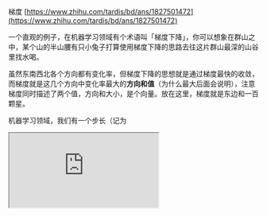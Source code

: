 梯度 [https://www.zhihu.com/tardis/bd/ans/1827501472](https://www.zhihu.com/tardis/bd/ans/1827501472)

一个直观的例子，在机器学习领域有个术语叫「梯度下降」，你可以想象在群山之中，某个山的半山腰有只小兔子打算使用梯度下降的思路去往这片群山最深的山谷里找水喝。



虽然东南西北各个方向都有变化率，但梯度下降的思想就是通过梯度最快的收敛，而梯度就是这几个方向中变化率最大的**方向和值**（为什么最大后面会说明），注意梯度同时描述了两个值，方向和大小，是个向量。放在这里，梯度就是东边和一百颗星。

机器学习领域，我们有一个步长（记为 

<iframe src="https://www.zhihu.com/equation?tex=%5Cgamma&consumer=ZHI_MENG"/>

 ，发音 gamma 通常取值在 0 - 1 之间）是人为设定的值，它与梯度（记为 

<iframe src="https://www.zhihu.com/equation?tex=%5Cnabla&consumer=ZHI_MENG"/>

 ，发音 grad）相乘，就可以描述小兔子每蹦跶一下该往某个方向跳以及一下跳了多远了。

一元函数

刚才的例子也说了变化率描述山路的陡峭程度，放在函数里，描述函数变化率的东东就是函数的**导数**。在一元函数里，我们的函数就是从左到右的一根线，方向已经固定了，没有东南西北可言，所以**对于一元函数而言，函数** 

<iframe src="https://www.zhihu.com/equation?tex=f(x)&consumer=ZHI_MENG"/>

 **在** 

<iframe src="https://www.zhihu.com/equation?tex=a&consumer=ZHI_MENG"/>

 **点处的梯度，等于该函数的导数在** 

<iframe src="https://www.zhihu.com/equation?tex=a&consumer=ZHI_MENG"/>

 **点处的值，即** 

<iframe src="https://www.zhihu.com/equation?tex=f'(a)&consumer=ZHI_MENG"/>

 ，**记为** 

<iframe src="https://www.zhihu.com/equation?tex=f'(a)+=+%5Cnabla+f%7C_a&consumer=ZHI_MENG"/>

 。说白了就是方向上没得选，于是梯度直接等于导数。

![](https://pic3.zhimg.com/v2-3a93d21ce730d577e64a063fdfe07190_b.webp?consumer=ZHI_MENG)

							一元函数的图像就是根从左到右的线

在一元函数里，因为只有一个方向，所以直接使用导数就可以描述变化率了。而在多元函数里，就像在一开始的例子中，我们的小兔子是可以往东南西北甚至更多的方向蹦跶的，是个 3D 游戏。而每个方向山路的陡峭程度不一样，于是就需要引入**方向导数**的概念。**方向导数**描述了函数图像在指定方向上的陡峭程度，也可以说成函数图像在指定方向上的变化率，**是个数值**。根据之前小兔子的例子，我们很容易猜出来，此时的**梯度**（又叫**梯度向量**）**就是所有方向中变化率最大的方向和值，它同时描述了值和方向，是个向量。**

## 数学符号预警！

接下来用数学语言解释一下为什么梯度就是所有方向中变化率最大的那个向量，然后在观赏下所有教程中都会甩出来的经典梯度公式。

**单位向量，梯度，方向导数**

**单位向量：**单位向量是长度或者模为 1 的向量，在这里用来描述方向导数的方向，记作 

<iframe src="https://www.zhihu.com/equation?tex=+%5Ctextbf%7Bu%7D+&consumer=ZHI_MENG"/>

 ，它各个分量的平方和再开根号的值是 1。例如：单位向量 

<iframe src="https://www.zhihu.com/equation?tex=%5Ctextbf%7Bu%7D+=+%3Cu_1,+u_2,+u_3......u_n%3E&consumer=ZHI_MENG"/>

 那么它的模（记作 

<iframe src="https://www.zhihu.com/equation?tex=%5Cleft%7C+%5Ctextbf%7Bu%7D+%5Cright%7C&consumer=ZHI_MENG"/>

），有

<iframe src="https://www.zhihu.com/equation?tex=%5Cleft%7C+%5Ctextbf%7Bu%7D+%5Cright%7C+=+%5Csqrt%5B2%5D%7Bu%5E2_1+u%5E2_2++u%5E2_3++....+u%5E2_n%7D+=+1&consumer=ZHI_MENG"/>

。

**梯度：** 函数 

<iframe src="https://www.zhihu.com/equation?tex=f&consumer=ZHI_MENG"/>

 的**梯度**，记作 

<iframe src="https://www.zhihu.com/equation?tex=%5Cnabla+f&consumer=ZHI_MENG"/>

 ，是由求 

<iframe src="https://www.zhihu.com/equation?tex=f&consumer=ZHI_MENG"/>

 在对求各个参数求偏导而得到的向量，即: 

<iframe src="https://www.zhihu.com/equation?tex=%5Cnabla+f+=+%3C%5Cfrac%7B%5Cpartial+f%7D%7B%5Cpartial+x_1%7D,+%5Cfrac%7B%5Cpartial+f%7D%7B%5Cpartial+x_2%7D,...%5Cfrac%7B%5Cpartial+f%7D%7B%5Cpartial+x_n%7D%3E&consumer=ZHI_MENG"/>

 ， 其中 

<iframe src="https://www.zhihu.com/equation?tex=x_1,x_2...x_n&consumer=ZHI_MENG"/>

 是多元函数 

<iframe src="https://www.zhihu.com/equation?tex=f&consumer=ZHI_MENG"/>

 的参数，将点 

<iframe src="https://www.zhihu.com/equation?tex=P+=+(p_1,+p_2...p_n)+&consumer=ZHI_MENG"/>

 带入 

<iframe src="https://www.zhihu.com/equation?tex=%5Cnabla+f&consumer=ZHI_MENG"/>

 中能得到函数 

<iframe src="https://www.zhihu.com/equation?tex=f&consumer=ZHI_MENG"/>

 在 

<iframe src="https://www.zhihu.com/equation?tex=P&consumer=ZHI_MENG"/>

点的梯度，记做 

<iframe src="https://www.zhihu.com/equation?tex=%5Cnabla+f%7C_%7BP%7D&consumer=ZHI_MENG"/>

 。

**方向导数：函数  在点  处的朝着方向  的方向导数**，记作（ 

<iframe src="https://www.zhihu.com/equation?tex=D_%7B%5Ctextbf%7Bu%7DP%7D+f&consumer=ZHI_MENG"/>

 ）。是梯度和单位向量 

<iframe src="https://www.zhihu.com/equation?tex=%5Ctextbf%7Bu%7D&consumer=ZHI_MENG"/>

 的点积，即 

<iframe src="https://www.zhihu.com/equation?tex=D_%7B%5Ctextbf%7Bu%7DP%7D+f+=+%5Cnabla+f%7C_%7BP%7D+%5Cbullet+%5Ctextbf%7Bu%7D&consumer=ZHI_MENG"/>

 ，是个数值，用来描述函数 

<iframe src="https://www.zhihu.com/equation?tex=f&consumer=ZHI_MENG"/>

 在点 

<iframe src="https://www.zhihu.com/equation?tex=P&consumer=ZHI_MENG"/>

 处的朝着方向 

<iframe src="https://www.zhihu.com/equation?tex=%5Ctextbf%7Bu%7D&consumer=ZHI_MENG"/>

 的变化率。

**梯度和方向导数的关系**

> 根据上面对方向导数的描述，我们使用高中的向量相乘的知识，能得到梯度和方向导数有如下关系：  

> 
<iframe src="https://www.zhihu.com/equation?tex=D_%7B%5Ctextbf%7Bu%7DP%7D+f+=+%5Cnabla+f%7C_%7BP%7D+%5Cbullet+%5Ctextbf%7Bu%7D+=+%5Cleft%7C+%5Cnabla+f%7C_%7BP%7D+%5Cright%7C+%5Cleft%7C+%5Ctextbf%7Bu%7D+%5Cright%7C+cos%5Ctheta+=+%5Cleft%7C+%5Cnabla+f%7C_%7BP%7D+%5Cright%7C++cos%5Ctheta&consumer=ZHI_MENG"/>
> 
>   
这里的 
> 
<iframe src="https://www.zhihu.com/equation?tex=%5Ctheta+&consumer=ZHI_MENG"/>
> 
>  是 
> 
<iframe src="https://www.zhihu.com/equation?tex=%5Ctextbf%7Bu%7D&consumer=ZHI_MENG"/>
> 
>  和梯度之间的夹角，单位向量的模等于 1

上面的公式看上去虽然比较丑，但揭示的东西显而易见：

1. 当 

<iframe src="https://www.zhihu.com/equation?tex=cos(%5Ctheta)&consumer=ZHI_MENG"/>

    等于 1 时也就是方向导数的方向 

<iframe src="https://www.zhihu.com/equation?tex=%5Ctextbf%7Bu%7D&consumer=ZHI_MENG"/>

    和梯度的夹角为 0 时，有 

<iframe src="https://www.zhihu.com/equation?tex=D_%7BuP%7D+f+=+%5Cleft%7C+%5Cnabla+f%7C_%7BP%7D+%5Cright%7C+&consumer=ZHI_MENG"/>

    ，此时该方向导数的值最大，我们得出了最经典的结论「**函数** 

<iframe src="https://www.zhihu.com/equation?tex=f&consumer=ZHI_MENG"/>

    **在** 

<iframe src="https://www.zhihu.com/equation?tex=P&consumer=ZHI_MENG"/>

    **处沿着其梯度的方向增加最快**」，这就是梯度下降中指导我们收敛的规律。

2. 当 

<iframe src="https://www.zhihu.com/equation?tex=cos(%5Ctheta)&consumer=ZHI_MENG"/>

    等于 -1 时也就是 

<iframe src="https://www.zhihu.com/equation?tex=%5Ctextbf%7Bu%7D&consumer=ZHI_MENG"/>

    与梯度的夹角为 

<iframe src="https://www.zhihu.com/equation?tex=%5Cpi&consumer=ZHI_MENG"/>

    时，有 

<iframe src="https://www.zhihu.com/equation?tex=D_%7BuP%7D+f+=+-%5Cleft%7C+%5Cnabla+f%7C_%7BP%7D+%5Cright%7C+&consumer=ZHI_MENG"/>

    ，我们得出结论「函数 

<iframe src="https://www.zhihu.com/equation?tex=f&consumer=ZHI_MENG"/>

    在 

<iframe src="https://www.zhihu.com/equation?tex=p_0&consumer=ZHI_MENG"/>

    处沿着其梯度相反的方向减少最快」。

3. 当 

<iframe src="https://www.zhihu.com/equation?tex=cos(%5Ctheta)&consumer=ZHI_MENG"/>

    等于 0 时也就是 

<iframe src="https://www.zhihu.com/equation?tex=%5Ctextbf%7Bu%7D&consumer=ZHI_MENG"/>

    与梯度垂直时，有 

<iframe src="https://www.zhihu.com/equation?tex=D_%7BuP%7D+f+=+0&consumer=ZHI_MENG"/>

    ，我们得出「函数 

<iframe src="https://www.zhihu.com/equation?tex=f&consumer=ZHI_MENG"/>

    在 

<iframe src="https://www.zhihu.com/equation?tex=P&consumer=ZHI_MENG"/>

    处沿着其梯度垂直方向上的变化率为 0」。


## 常见梯度公式  的由来

接下来我们看一下很多教程中都会甩出来的梯度公式 

<iframe src="https://www.zhihu.com/equation?tex=%5Cnabla+f+=+%5Cfrac%7B%5Cpartial+f%7D%7B%5Cpartial+x%7D%5Ctextbf%7Bi%7D+++%5Cfrac%7B%5Cpartial+f%7D%7B%5Cpartial+y%7D%5Ctextbf%7Bj%7D&consumer=ZHI_MENG"/>

 的前世今生。

有二元函数 

<iframe src="https://www.zhihu.com/equation?tex=f(x,y)&consumer=ZHI_MENG"/>

 ，

根据梯度的定义，那么它的梯度是 

<iframe src="https://www.zhihu.com/equation?tex=%5Cnabla+f+=+%3C%5Cfrac%7B%5Cpartial+f%7D%7B%5Cpartial+x%7D%5Ctextbf+,+%5Cfrac%7B%5Cpartial+f%7D%7B%5Cpartial+y%7D%5Ctextbf%3E&consumer=ZHI_MENG"/>

向量标准化后 

<iframe src="https://www.zhihu.com/equation?tex=%5Cnabla+f+=+%5Cfrac%7B%5Cpartial+f%7D%7B%5Cpartial+x%7D%5Ctextbf%7Bi%7D+++%5Cfrac%7B%5Cpartial+f%7D%7B%5Cpartial+y%7D%5Ctextbf%7Bj%7D&consumer=ZHI_MENG"/>

 ，这里 

<iframe src="https://www.zhihu.com/equation?tex=%5Ctextbf%7Bi%7D+=+%3C1,0%3E&consumer=ZHI_MENG"/>

 , 

<iframe src="https://www.zhihu.com/equation?tex=+%5Ctextbf%7Bj%7D+=+%3C0,1%3E&consumer=ZHI_MENG"/>

 ，就得到了这个公式。